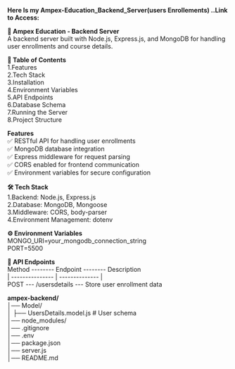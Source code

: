 **Here Is my Ampex-Education_Backend_Server(users Enrollements) ..Link to Access:**


**📌 Ampex Education - Backend Server**  <br/>
A backend server built with Node.js, Express.js, and MongoDB for handling user enrollments and course details.


**📖 Table of Contents**     <br/>
1.Features                   <br/>
2.Tech Stack                  <br/>
3.Installation                <br/>
4.Environment Variables      <br/>
5.API Endpoints              <br/>
6.Database Schema             <br/>
7.Running the Server          <br/>
8.Project Structure           <br/>


 **Features**                                        <br/>
✅ RESTful API for handling user enrollments         <br/>
✅ MongoDB database integration                      <br/>
✅ Express middleware for request parsing            <br/>
✅ CORS enabled for frontend communication           <br/>
✅ Environment variables for secure configuration    <br/>

**🛠 Tech Stack**<br/>
1.Backend: Node.js, Express.js       <br/>
2.Database: MongoDB, Mongoose        <br/>
3.Middleware: CORS, body-parser      <br/>
4.Environment Management: dotenv     <br/>



**⚙ Environment Variables**                <br/>
MONGO_URI=your_mongodb_connection_string   <br/>
PORT=5500                                  <br/>


**📡 API Endpoints**                                                          <br/>
Method  --------   Endpoint    --------    Description                       <br/>
    |  ---------------    |  --------------      |                                     <br/>
POST	---     /usersdetails   ---   Store user enrollment data          <br/>


**ampex-backend/**                                      <br/>
│── Model/                                               <br/>
│   ├── UsersDetails.model.js  # User schema             <br/>
│── node_modules/                                        <br/>
│── .gitignore                                           <br/>
│── .env                                                  <br/>
│── package.json                                          <br/>
│── server.js                                             <br/>
│── README.md                                             <br/>
